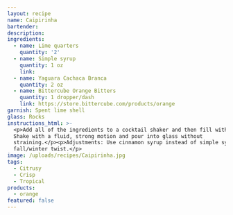 ```yaml
---
layout: recipe
name: Caipirinha
bartender:
description:
ingredients:
  - name: Lime quarters
    quantity: '2'
  - name: Simple syrup
    quantity: 1 oz
    link:
  - name: Yaguara Cachaca Branca
    quantity: 2 oz
  - name: Bittercube Orange Bitters
    quantity: 1 dropper/dash
    link: https://store.bittercube.com/products/orange
garnish: Spent lime shell
glass: Rocks
instructions_html: >-
  <p>Add all of the ingredients to a cocktail shaker and then fill with ice.
  Shake with a fluid, strong motion and pour into glass without
  straining.</p><p>Adjustments: Use cinnamon syrup instead of simple syrup for a
  fall/winter twist.</p>
image: /uploads/recipes/Caipirinha.jpg
tags:
  - Citrusy
  - Crisp
  - Tropical
products:
  - orange
featured: false
---
```



